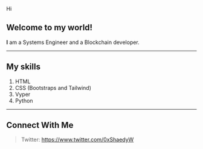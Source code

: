 Hi 

 Welcome to my world!
-----------------

**I** am a Systems Engineer and a Blockchain developer.

------------
My skills
---------
1) HTML 
2) CSS (Bootstraps and Tailwind) 
3) Vyper 
4) Python 

-------
Connect With Me
------
> Twitter: https://www.twitter.com/0xShaedyW <br/>
